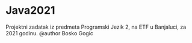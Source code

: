 # Java2021
Projektni zadatak iz predmeta Programski Jezik 2, na ETF u Banjaluci, za 2021 godinu.
@author Bosko Gogic
